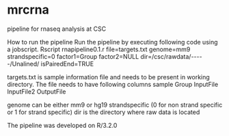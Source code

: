 # mrcrna
pipeline for rnaseq analysis at CSC

How to run the pipeline
     Run the pipeline by executing following code using a jobscript.
Rscript rnapipeline0.1.r file=targets.txt genome=mm9 strandspecific=0 factor1=Group factor2=NULL dir=/csc/rawdata/-----/Unalined/ isPairedEnd=TRUE

targets.txt is  sample information file and needs to be present in working directory.
The file needs to have following columns
sample  Group   InputFile       InputFile2      OutputFile


genome can be either mm9 or hg19
strandspecific (0 for non strand specific or 1 for strand specific)
dir is the directory where raw data is located 

The pipeline was developed on  R/3.2.0

